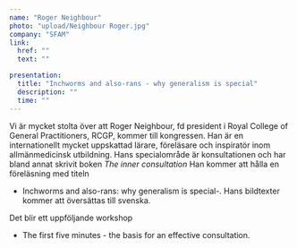 ```yaml
---
name: "Roger Neighbour"
photo: "upload/Neighbour Roger.jpg"
company: "SFAM"
link:
  href: ""
  text: ""

presentation:
  title: "Inchworms and also-rans - why generalism is special"
  description: ""
  time: ""
---
```


Vi är mycket stolta över att Roger Neighbour, fd president i Royal College of General Practitioners, RCGP, kommer till kongressen. Han är en internationellt mycket uppskattad lärare, föreläsare och inspiratör inom allmänmedicinsk utbildning. Hans specialområde är konsultationen och har bland annat skrivit boken *The inner consultation*
Han kommer att hålla en föreläsning med titeln

 - Inchworms and also-rans: why generalism is special-. Hans bildtexter kommer att översättas till svenska. 

Det blir ett uppföljande workshop 

- The first five minutes - the basis for an effective consultation.